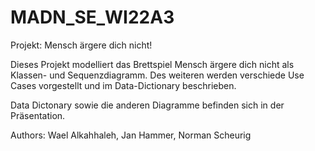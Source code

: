 # MADN_SE_WI22A3
Projekt: Mensch ärgere dich nicht!

Dieses Projekt modelliert das Brettspiel Mensch ärgere dich nicht als Klassen- und Sequenzdiagramm. Des weiteren werden verschiede Use Cases vorgestellt und im Data-Dictionary beschrieben.

Data Dictonary sowie die anderen Diagramme befinden sich in der Präsentation.

Authors: Wael Alkahhaleh, Jan Hammer, Norman Scheurig

